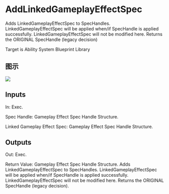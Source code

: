 # AddLinkedGameplayEffectSpec

Adds LinkedGameplayEffectSpec to SpecHandles. LinkedGameplayEffectSpec will be applied when/if SpecHandle is applied successfully. LinkedGameplayEffectSpec will not be modified here. Returns the ORIGINAL SpecHandle (legacy decision)

Target is Ability System Blueprint Library

## 图示

![]($-20221218-17312347.png)

## Inputs

In: Exec.

Spec Handle: Gameplay Effect Spec Handle Structure.

Linked Gameplay Effect Spec: Gameplay Effect Spec Handle Structure.  

## Outputs

Out: Exec.

Return Value: Gameplay Effect Spec Handle Structure. Adds LinkedGameplayEffectSpec to SpecHandles. LinkedGameplayEffectSpec will be applied when/if SpecHandle is applied successfully. LinkedGameplayEffectSpec will not be modified here. Returns the ORIGINAL SpecHandle (legacy decision).


